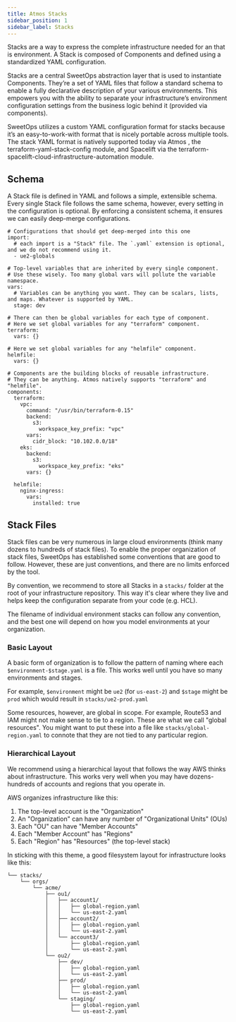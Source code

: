 ```yaml
---
title: Atmos Stacks
sidebar_position: 1
sidebar_label: Stacks
---
```


Stacks are a way to express the complete infrastructure needed for an that is environment. A Stack is composed of Components and defined using a standardized YAML configuration.

Stacks are a central SweetOps abstraction layer that is used to instantiate Components. They’re a set of YAML files that follow a standard schema to enable a fully declarative description of your various environments. This empowers you with the ability to separate your infrastructure’s environment configuration settings from the business logic behind it (provided via components).

SweetOps utilizes a custom YAML configuration format for stacks because it’s an easy-to-work-with format that is nicely portable across multiple tools. The stack YAML format is natively supported today via Atmos , the terraform-yaml-stack-config module, and Spacelift via the terraform-spacelift-cloud-infrastructure-automation module.

## Schema

A Stack file is defined in YAML and follows a simple, extensible schema. Every single Stack file follows the same schema, however, every setting in the configuration is optional. By enforcing a consistent schema, it ensures we can easily deep-merge configurations. 

```
# Configurations that should get deep-merged into this one
import:
  # each import is a "Stack" file. The `.yaml` extension is optional, and we do not recommend using it.
  - ue2-globals

# Top-level variables that are inherited by every single component. 
# Use these wisely. Too many global vars will pollute the variable namespace.
vars:
  # Variables can be anything you want. They can be scalars, lists, and maps. Whatever is supported by YAML.
  stage: dev

# There can then be global variables for each type of component. 
# Here we set global variables for any "terraform" component.
terraform:
  vars: {}

# Here we set global variables for any "helmfile" component.
helmfile:
  vars: {}

# Components are the building blocks of reusable infrastructure.
# They can be anything. Atmos natively supports "terraform" and "helmfile".
components:
  terraform:
    vpc:
      command: "/usr/bin/terraform-0.15"
      backend:
        s3:
          workspace_key_prefix: "vpc"
      vars:
        cidr_block: "10.102.0.0/18"
    eks:
      backend:
        s3:
          workspace_key_prefix: "eks"
      vars: {}

  helmfile:
    nginx-ingress:
      vars:
        installed: true
```

## Stack Files

Stack files can be very numerous in large cloud environments (think many dozens to hundreds of stack files). To enable the proper organization of stack files, SweetOps has established some conventions that are good to follow. However, these are just conventions, and there are no limits enforced by the tool.

By convention, we recommend to store all Stacks in a `stacks/` folder at the root of your infrastructure repository. This way it's clear where they live and helps keep the configuration separate from your code (e.g. HCL).

The filename of individual environment stacks can follow any convention, and the best one will depend on how you model environments at your organization. 


### Basic Layout

A basic form of organization is to follow the pattern of naming where each `$environment-$stage.yaml` is a file. This works well until you have so many environments and stages. 

For example, `$environment` might be `ue2` (for `us-east-2`) and `$stage` might be `prod` which would result in `stacks/ue2-prod.yaml`

Some resources, however, are global in scope. For example, Route53 and IAM might not make sense to tie to a region. These are what we call "global resources". You might want to put these into a file like `stacks/global-region.yaml` to connote that they are not tied to any particular region. 


### Hierarchical Layout

We recommend using a hierarchical layout that follows the way AWS thinks about infrastructure. This works very well when you may have dozens-hundreds of accounts and regions that you operate in.

AWS organizes infrastructure like this:
1. The top-level account is the "Organization"
2. An "Organization" can have any number of "Organizational Units" (OUs)
3. Each "OU" can have "Member Accounts"
4. Each "Member Account" has "Regions"
5. Each "Region" has "Resources" (the top-level stack)

In sticking with this theme, a good filesystem layout for infrastructure looks like this:

```
└── stacks/
    └── orgs/
        └── acme/
            ├── ou1/
            │   ├── account1/
            │   │   ├── global-region.yaml
            │   │   └── us-east-2.yaml
            │   ├── account2/
            │   │   ├── global-region.yaml
            │   │   └── us-east-2.yaml
            │   └── account3/
            │       ├── global-region.yaml
            │       └── us-east-2.yaml
            └── ou2/
                ├── dev/
                │   ├── global-region.yaml
                │   └── us-east-2.yaml
                ├── prod/
                │   ├── global-region.yaml
                │   └── us-east-2.yaml
                └── staging/
                    ├── global-region.yaml
                    └── us-east-2.yaml
```
